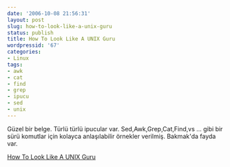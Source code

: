 ```yaml
---
date: '2006-10-08 21:56:31'
layout: post
slug: how-to-look-like-a-unix-guru
status: publish
title: How To Look Like A UNIX Guru
wordpressid: '67'
categories:
- Linux
tags:
- awk
- cat
- find
- grep
- ipucu
- sed
- unix
---
```


Güzel bir belge. Türlü türlü ipucular var. Sed,Awk,Grep,Cat,Find,vs ... gibi bir sürü komutlar için kolayca anlaşılabilir örnekler verilmiş. Bakmak'da fayda var.

[How To Look Like A UNIX Guru](http://www.cs.usfca.edu/~parrt/course/601/lectures/unix.util.html) 


